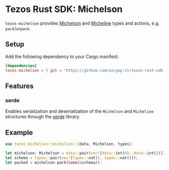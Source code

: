 # Tezos Rust SDK: Michelson

`tezos-michelson` provides [Michelson](https://tezos.gitlab.io/active/michelson.html) and [Micheline](https://tezos.gitlab.io/shell/micheline.html) types and actions, e.g. `pack`/`unpack`.

## Setup

Add the following dependency to your Cargo manifest:

```toml
[dependencies]
tezos-michelson = { git = "https://github.com/airgap-it/tezos-rust-sdk.git", tag = "0.1.1" }
```

## Features

### serde

Enables serialization and deserialization of the `Michelson` and `Micheline` structures through the [serde](https://serde.rs/) library.

## Example

```rust
use tezos_michelson::michelson::{data, Michelson, types};

let michelson: Michelson = data::pair(vec![data::int(0), data::int(2)]);
let schema = types::pair(vec![types::nat(), types::nat()]);
let packed = michelson.pack(Some(&schema));
```